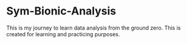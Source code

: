 # Sym-Bionic-Analysis
This is my journey to learn data analysis from the ground zero. This is created for learning and practicing purposes. 
